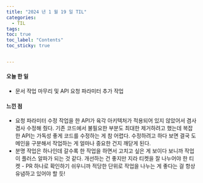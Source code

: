 ```yaml
---
title: "2024 년 1 월 19 일 TIL"
categories:
  - TIL
tags:
toc: true
toc_label: "Contents"
toc_sticky: true


---
```


#### 오늘 한 일

* 문서 작업 마무리 및 API 요청 파라미터 추가 작업



#### 느낀 점

* 요청 파라미터 수정 작업을 한 API가 육각 아키텍처가 적용되어 있지 않았어서 겸사겸사 수정해 줬다. 기존 코드에서 불필요한 부분도 최대한 제거하려고 했는데 복잡한 API는 가독성 좋게 코드를 수정하는 게 참 어렵다. 수정하려고 하다 보면 결국 도메인을 구분해서 작업하는 게 얼마나 중요한 건지 깨닫게 된다.
* 분명 작업은 하나인데 갈수록 한 작업을 하면서 고치고 싶은 게 보이다 보니까 작업이 플러스 알파가 되는 것 같다. 개선하는 건 좋지만 지라 티켓을 잘 나누어야 한 티켓 - PR 하나로 확인하기 쉬우니까 적당한 단위로 작업을 나누는 게 좋다는 걸 항상 유념하고 있어야 할 듯!
